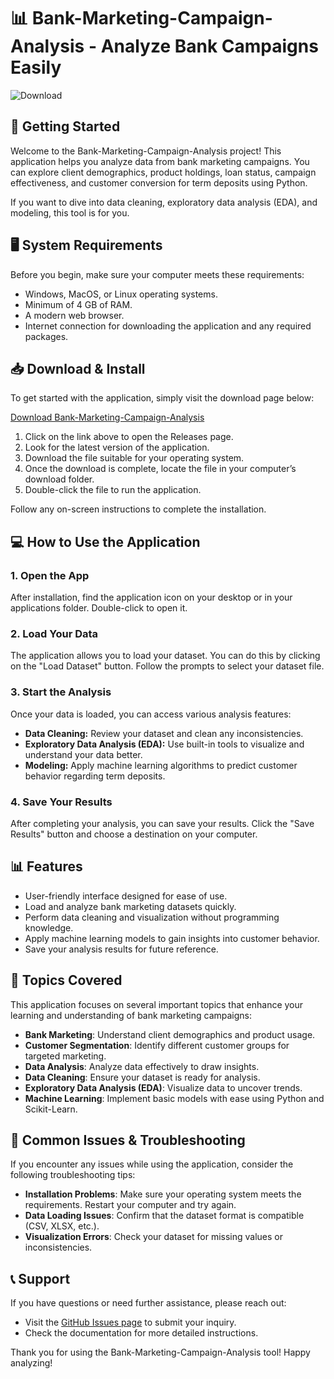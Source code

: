 # 📊 Bank-Marketing-Campaign-Analysis - Analyze Bank Campaigns Easily

![Download](https://img.shields.io/badge/Download-v1.0-blue.svg)

## 🚀 Getting Started

Welcome to the Bank-Marketing-Campaign-Analysis project! This application helps you analyze data from bank marketing campaigns. You can explore client demographics, product holdings, loan status, campaign effectiveness, and customer conversion for term deposits using Python. 

If you want to dive into data cleaning, exploratory data analysis (EDA), and modeling, this tool is for you. 

## 🖥️ System Requirements

Before you begin, make sure your computer meets these requirements:

- Windows, MacOS, or Linux operating systems.
- Minimum of 4 GB of RAM.
- A modern web browser.
- Internet connection for downloading the application and any required packages.

## 📥 Download & Install

To get started with the application, simply visit the download page below:

[Download Bank-Marketing-Campaign-Analysis](https://github.com/mubarakarabi/Bank-Marketing-Campaign-Analysis/releases)

1. Click on the link above to open the Releases page.
2. Look for the latest version of the application.
3. Download the file suitable for your operating system. 
4. Once the download is complete, locate the file in your computer’s download folder.
5. Double-click the file to run the application.

Follow any on-screen instructions to complete the installation.

## 💻 How to Use the Application

### 1. Open the App
After installation, find the application icon on your desktop or in your applications folder. Double-click to open it.

### 2. Load Your Data
The application allows you to load your dataset. You can do this by clicking on the "Load Dataset" button. Follow the prompts to select your dataset file.

### 3. Start the Analysis
Once your data is loaded, you can access various analysis features:

- **Data Cleaning:** Review your dataset and clean any inconsistencies.
- **Exploratory Data Analysis (EDA):** Use built-in tools to visualize and understand your data better.
- **Modeling:** Apply machine learning algorithms to predict customer behavior regarding term deposits.

### 4. Save Your Results
After completing your analysis, you can save your results. Click the "Save Results" button and choose a destination on your computer.

## 📊 Features

- User-friendly interface designed for ease of use.
- Load and analyze bank marketing datasets quickly.
- Perform data cleaning and visualization without programming knowledge.
- Apply machine learning models to gain insights into customer behavior.
- Save your analysis results for future reference.

## 📝 Topics Covered

This application focuses on several important topics that enhance your learning and understanding of bank marketing campaigns:

- **Bank Marketing**: Understand client demographics and product usage.
- **Customer Segmentation**: Identify different customer groups for targeted marketing.
- **Data Analysis**: Analyze data effectively to draw insights.
- **Data Cleaning**: Ensure your dataset is ready for analysis.
- **Exploratory Data Analysis (EDA)**: Visualize data to uncover trends.
- **Machine Learning**: Implement basic models with ease using Python and Scikit-Learn.

## 📌 Common Issues & Troubleshooting

If you encounter any issues while using the application, consider the following troubleshooting tips:

- **Installation Problems**: Make sure your operating system meets the requirements. Restart your computer and try again.
- **Data Loading Issues**: Confirm that the dataset format is compatible (CSV, XLSX, etc.).
- **Visualization Errors**: Check your dataset for missing values or inconsistencies.

## 📞 Support

If you have questions or need further assistance, please reach out:

- Visit the [GitHub Issues page](https://github.com/mubarakarabi/Bank-Marketing-Campaign-Analysis/issues) to submit your inquiry.
- Check the documentation for more detailed instructions.

Thank you for using the Bank-Marketing-Campaign-Analysis tool! Happy analyzing!